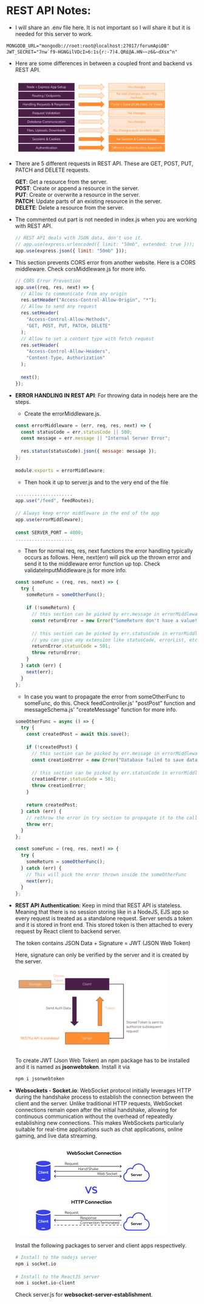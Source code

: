 # REST API Notes:

- I will share an .env file here. It is not important so I will share it but it is needed for this server to work.

```dotenv
MONGODB_URL="mongodb://root:root@localhost:27017/forumApiDB"
JWT_SECRET="7nw`f9-HGNGilVDcI>6:1s{r:-7)4.QR£@A.HN~~z6&~dXsx^n"
```

- Here are some differences in between a coupled front and backend vs REST API.

  <img src="pictures/REST-API.png" alt="rest-api" style="width:400px">

- There are 5 different requests in REST API. These are GET, POST, PUT, PATCH and DELETE requests.

  **GET**: Get a resource from the server. <br/>
  **POST**: Create or append a resource in the server. <br/>
  **PUT**: Create or overwrite a resource in the server. <br/>
  **PATCH**: Update parts of an existing resource in the server. <br/>
  **DELETE**: Delete a resource from the server.

- The commented out part is not needed in index.js when you are working with REST API.

  ```javascript
  // REST API deals with JSON data, don't use it.
  // app.use(express.urlencoded({ limit: "50mb", extended: true }));
  app.use(express.json({ limit: "50mb" }));
  ```

- This section prevents CORS error from another website. Here is a CORS middleware. Check corsMiddleware.js for more info.

  ```javascript
  // CORS Error Prevention
  app.use((req, res, next) => {
    // Allow to communicate from any origin
    res.setHeader("Access-Control-Allow-Origin", "*");
    // Allow to send any request
    res.setHeader(
      "Access-Control-Allow-Methods",
      "GET, POST, PUT, PATCH, DELETE"
    );
    // Allow to set a content type with fetch request
    res.setHeader(
      "Access-Control-Allow-Headers",
      "Content-Type, Authorization"
    );

    next();
  });
  ```

- **ERROR HANDLING IN REST API**: For throwing data in nodejs here are the steps.

  - Create the errorMiddleware.js.

  ```javascript
  const errorMiddleware = (err, req, res, next) => {
    const statusCode = err.statusCode || 500;
    const message = err.message || "Internal Server Error";

    res.status(statusCode).json({ message: message });
  };

  module.exports = errorMiddleware;
  ```

  - Then hook it up to server.js and to the very end of the file

  ```javascript
  .....................
  app.use("/feed", feedRoutes);

  // Always keep error middleware in the end of the app
  app.use(errorMiddleware);

  const SERVER_PORT = 4000;
  .....................
  ```

  - Then for normal req, res, next functions the error handling typically occurs as follows. Here, next(err) will pick up the thrown error and send it to the middleware error function up top. Check validateInputMiddleware.js for more info.

  ```javascript
  const someFunc = (req, res, next) => {
    try {
      someReturn = someOtherFunc();

      if (!someReturn) {
        // this section can be picked by err.message in errorMiddleware.js
        const returnError = new Error("SomeReturn don't have a value!");

        // this section can be picked by err.statusCode in errorMiddleware.js
        // you can give any extension like statusCode, errorList, etc.
        returnError.statusCode = 501;
        throw returnError;
      }
    } catch (err) {
      next(err);
    }
  };
  ```

  - In case you want to propagate the error from someOtherFunc to someFunc, do this. Check feedController.js' "postPost" function and messageSchema.js' "createMessage" function for more info.

  ```javascript
  someOtherFunc = async () => {
    try {
      const createdPost = await this.save();

      if (!createdPost) {
        // this section can be picked by err.message in errorMiddleware.js
        const creationError = new Error("Database failed to save data!");

        // this section can be picked by err.statusCode in errorMiddleware.js
        creationError.statusCode = 501;
        throw creationError;
      }

      return createdPost;
    } catch (err) {
      // rethrow the error in try section to propagate it to the calling code
      throw err;
    }
  };
  ```

  ```javascript
  const someFunc = (req, res, next) => {
    try {
      someReturn = someOtherFunc();
    } catch (err) {
      // This will pick the error thrown inside the someOtherFunc
      next(err);
    }
  };
  ```

- **REST API Authentication**: Keep in mind that REST API is stateless. Meaning that there is no session storing like in a NodeJS, EJS app so every request is treated as a standalone request. Server sends a token and it is stored in front end. This stored token is then attached to every request by React client to backend server.

  The token contains JSON Data + Signature = JWT (JSON Web Token)

  Here, signature can only be verified by the server and it is created by the server.

  <img src="pictures/REST-API-Auth.png" alt="rest-api-auth" style="width:400px">

  To create JWT (Json Web Token) an npm package has to be installed and it is named as **jsonwebtoken**. Install it via

  ```bash
  npm i jsonwebtoken
  ```

- **Websockets - Socket.io**: WebSocket protocol initially leverages HTTP during the handshake process to establish the connection between the client and the server. Unlike traditional HTTP requests, WebSocket connections remain open after the initial handshake, allowing for continuous communication without the overhead of repeatedly establishing new connections. This makes WebSockets particularly suitable for real-time applications such as chat applications, online gaming, and live data streaming.

  <img src="pictures/websockets.png" alt="websockets" style="width:400px">

  Install the following packages to server and client apps respectively.

  ```bash
  # Install to the nodejs server
  npm i socket.io

  # Install to the ReactJS server
  nom i socket.io-client
  ```

  Check server.js for **websocket-server-establishment**.